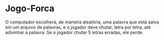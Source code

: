 # Jogo-Forca
 
O computador escolherá, de maneira aleatória, uma palavra que está salva em um arquivo de palavras, e o jogador deve chutar, letra por letra, até adivinhar a palavra. Se o jogador chutar 5 letras erradas, ele perde.
